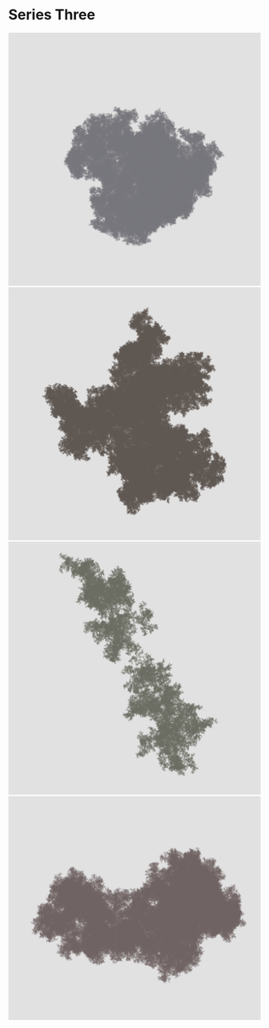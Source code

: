 <!--- -image_format jpeg_high -background #E1E1E1 -->
# Series Three

![Sample1](sample1.png)
![Sample2](sample2.png)
![Sample3](sample3.png)
![Sample4](sample4.png)
